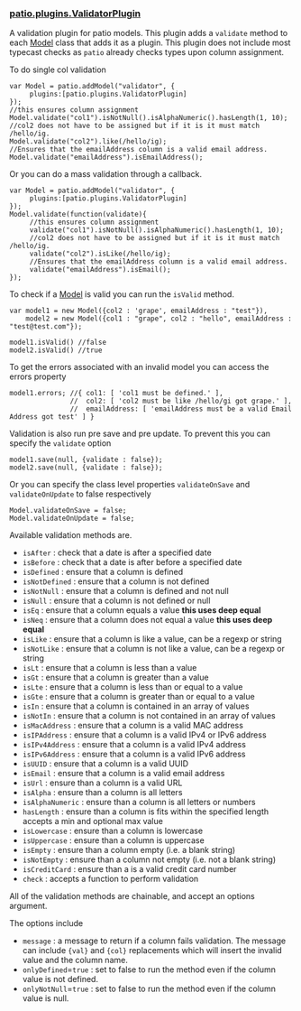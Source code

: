 ### [patio.plugins.ValidatorPlugin](./patio_plugins_ValidatorPlugin.html)

A validation plugin for patio models. This plugin adds a `validate` method to each [Model](./patio_Model.html)
class that adds it as a plugin. This plugin does not include most typecast checks as `patio` already checks
types upon column assignment.

To do single col validation

```
var Model = patio.addModel("validator", {
     plugins:[patio.plugins.ValidatorPlugin]
});
//this ensures column assignment
Model.validate("col1").isNotNull().isAlphaNumeric().hasLength(1, 10);
//col2 does not have to be assigned but if it is it must match /hello/ig.
Model.validate("col2").like(/hello/ig);
//Ensures that the emailAddress column is a valid email address.
Model.validate("emailAddress").isEmailAddress();
```

Or you can do a mass validation through a callback.

```
var Model = patio.addModel("validator", {
     plugins:[patio.plugins.ValidatorPlugin]
});
Model.validate(function(validate){
     //this ensures column assignment
     validate("col1").isNotNull().isAlphaNumeric().hasLength(1, 10);
     //col2 does not have to be assigned but if it is it must match /hello/ig.
     validate("col2").isLike(/hello/ig);
     //Ensures that the emailAddress column is a valid email address.
     validate("emailAddress").isEmail();
});
```

To check if a [Model](./patio_Model.html) is valid you can run the `isValid` method.

```
var model1 = new Model({col2 : 'grape', emailAddress : "test"}),
    model2 = new Model({col1 : "grape", col2 : "hello", emailAddress : "test@test.com"});

model1.isValid() //false
model2.isValid() //true
```

To get the errors associated with an invalid model you can access the errors property

```
model1.errors; //{ col1: [ 'col1 must be defined.' ],
               //  col2: [ 'col2 must be like /hello/gi got grape.' ],
               //  emailAddress: [ 'emailAddress must be a valid Email Address got test' ] }
```

Validation is also run pre save and pre update. To prevent this you can specify the `validate` option

```
model1.save(null, {validate : false});
model2.save(null, {validate : false});
```

Or you can specify the class level properties `validateOnSave` and `validateOnUpdate`
to false respectively

```
Model.validateOnSave = false;
Model.validateOnUpdate = false;
```

Available validation methods are.

- `isAfter` : check that a date is after a specified date
- `isBefore` : check that a date is after before a specified date 
- `isDefined` : ensure that a column is defined
- `isNotDefined` : ensure that a column is not defined
- `isNotNull` : ensure that a column is defined and not null
- `isNull` : ensure that a column is not defined or null
- `isEq` : ensure that a column equals a value <b>this uses deep equal</b>
- `isNeq` : ensure that a column does not equal a value <b>this uses deep equal</b>
- `isLike` : ensure that a column is like a value, can be a regexp or string
- `isNotLike` : ensure that a column is not like a value, can be a regexp or string
- `isLt` : ensure that a column is less than a value
- `isGt` : ensure that a column is greater than a value
- `isLte` : ensure that a column is less than or equal to a value
- `isGte` : ensure that a column is greater than or equal to a value
- `isIn` : ensure that a column is contained in an array of values
- `isNotIn` : ensure that a column is not contained in an array of values
- `isMacAddress` : ensure that a column is a valid MAC address
- `isIPAddress` : ensure that a column is a valid IPv4 or IPv6 address
- `isIPv4Address` : ensure that a column is a valid IPv4 address
- `isIPv6Address` : ensure that a column is a valid IPv6 address
- `isUUID` : ensure that a column is a valid UUID
- `isEmail` : ensure that a column is a valid email address
- `isUrl` : ensure than a column is a valid URL
- `isAlpha` : ensure than a column is all letters
- `isAlphaNumeric` : ensure than a column is all letters or numbers
- `hasLength` : ensure than a column is fits within the specified length accepts a min and optional max value
- `isLowercase` : ensure than a column is lowercase
- `isUppercase` : ensure than a column is uppercase
- `isEmpty` : ensure than a column empty (i.e. a blank string)
- `isNotEmpty` : ensure than a column not empty (i.e. not a blank string)
- `isCreditCard` : ensure than a is a valid credit card number
- `check` : accepts a function to perform validation

All of the validation methods are chainable, and accept an options argument.

The options include

- `message` : a message to return if a column fails validation. The message can include `{val}` and `{col}`
    replacements which will insert the invalid value and the column name.                                                                                  
- `onlyDefined`=`true` : set to false to run the method even if the column value is not defined.
- `onlyNotNull`=`true` : set to false to run the method even if the column value is null.